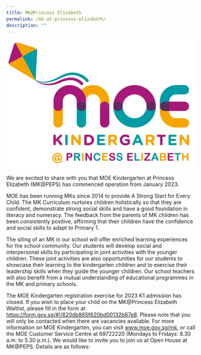 ```yaml
---
title: MK@Princess Elizabeth
permalink: /mk-at-princess-elizabeth/
description: ""
---
```


![](/images/mkpeps.jpg)

We are excited to share with you that MOE Kindergarten at Princess Elizabeth (MK@PEPS) has commenced operation from January 2023. 

MOE has been running MKs since 2014 to provide A Strong Start for Every Child. The MK Curriculum nurtures children holistically so that they are confident, demonstrate strong social skills and have a good foundation in literacy and numeracy. The feedback from the parents of MK children has been consistently positive, affirming that their children have the confidence and social skills to adapt to Primary 1.

The siting of an MK in our school will offer enriched learning experiences for the school community. Our students will develop social and interpersonal skills by participating in joint activities with the younger children. These joint activities are also opportunities for our students to showcase their learning to the kindergarten children and to exercise their leadership skills when they guide the younger children. Our school teachers will also benefit from a mutual understanding of educational programmes in the MK and primary schools. 

The MOE Kindergarten registration exercise for 2023 K1 admission has closed.  If you wish to place your child on the MK@Princess Elizabeth Waitlist, please fill in the form at: https://form.gov.sg/#!/620db865f620bd00132b67e8. Please note that you will only be contacted when there are vacancies available. For more information on MOE Kindergarten, you can visit www.moe.gov.sg/mk, or call the MOE Customer Service Centre at 69722220 (Mondays to Fridays: 8.30 a.m. to 5.30 p.m.).
We would like to invite you to join us at Open House at MK@PEPS. Details are as follows:

